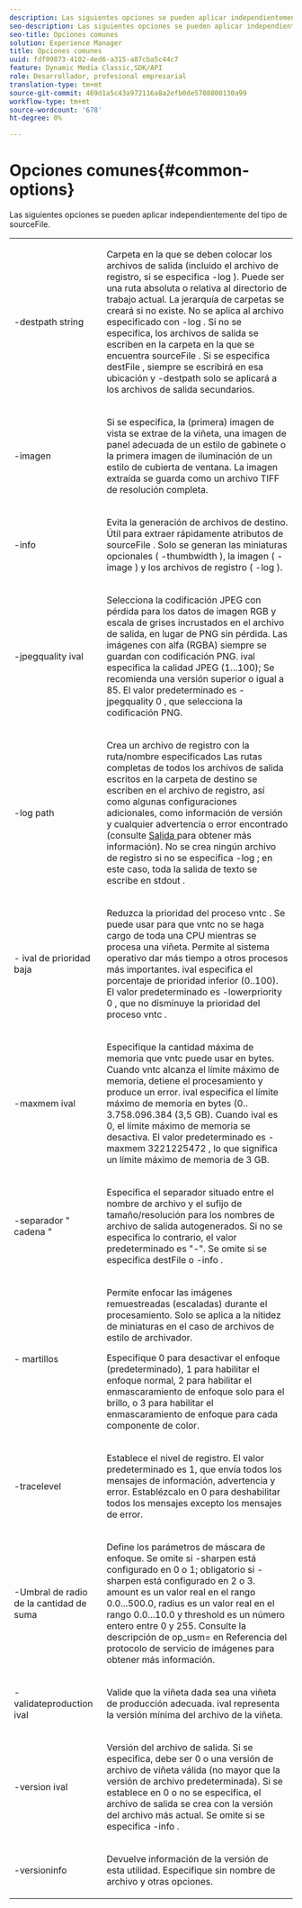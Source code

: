```yaml
---
description: Las siguientes opciones se pueden aplicar independientemente del tipo de sourceFile.
seo-description: Las siguientes opciones se pueden aplicar independientemente del tipo de sourceFile.
seo-title: Opciones comunes
solution: Experience Manager
title: Opciones comunes
uuid: fdf09873-4102-4ed6-a315-a87cba5c44c7
feature: Dynamic Media Classic,SDK/API
role: Desarrollador, profesional empresarial
translation-type: tm+mt
source-git-commit: 469d1a5c43a972116a8a2efb0de5708800130a99
workflow-type: tm+mt
source-wordcount: '678'
ht-degree: 0%

---
```



# Opciones comunes{#common-options}

Las siguientes opciones se pueden aplicar independientemente del tipo de sourceFile.

<table id="simpletable_3BFC3737C891411D84405CEEF6B19542"> 
 <tr class="strow"> 
  <td class="stentry"> <p> <span class="codeph"> -destpath  <span class="varname"> string  </span> </span> </p> </td> 
  <td class="stentry"> <p>Carpeta en la que se deben colocar los archivos de salida (incluido el archivo de registro, si se especifica <span class="codeph"> -log </span>). Puede ser una ruta absoluta o relativa al directorio de trabajo actual. La jerarquía de carpetas se creará si no existe. No se aplica al archivo especificado con <span class="codeph"> -log </span>. Si no se especifica, los archivos de salida se escriben en la carpeta en la que se encuentra <span class="varname"> sourceFile </span>. Si se especifica <span class="varname"> destFile </span> , siempre se escribirá en esa ubicación y <span class="codeph"> -destpath </span> solo se aplicará a los archivos de salida secundarios. </p> </td> 
 </tr> 
 <tr class="strow"> 
  <td class="stentry"> <p> <span class="codeph"> -imagen </span> </p> </td> 
  <td class="stentry"> <p>Si se especifica, la (primera) imagen de vista se extrae de la viñeta, una imagen de panel adecuada de un estilo de gabinete o la primera imagen de iluminación de un estilo de cubierta de ventana. La imagen extraída se guarda como un archivo TIFF de resolución completa. </p> </td> 
 </tr> 
 <tr class="strow"> 
  <td class="stentry"> <p> <span class="codeph"> -info </span> </p> </td> 
  <td class="stentry"> <p>Evita la generación de archivos de destino. Útil para extraer rápidamente atributos de <span class="varname"> sourceFile </span>. Solo se generan las miniaturas opcionales ( <span class="codeph"> -thumbwidth </span>), la imagen ( <span class="codeph"> -image </span>) y los archivos de registro ( <span class="codeph"> -log </span>). </p> </td> 
 </tr> 
 <tr class="strow"> 
  <td class="stentry"> <p> <span class="codeph"> -jpegquality  <span class="varname"> ival  </span> </span> </p> </td> 
  <td class="stentry"> <p>Selecciona la codificación JPEG con pérdida para los datos de imagen RGB y escala de grises incrustados en el archivo de salida, en lugar de PNG sin pérdida. Las imágenes con alfa (RGBA) siempre se guardan con codificación PNG. <span class="varname"> ival  </span> especifica la calidad JPEG (1...100); Se recomienda una versión superior o igual a 85. El valor predeterminado es <span class="codeph"> -jpegquality 0 </span>, que selecciona la codificación PNG. </p> </td> 
 </tr> 
 <tr class="strow"> 
  <td class="stentry"> <p> <span class="codeph"> -log  <span class="varname"> path  </span> </span> </p> </td> 
  <td class="stentry"> <p>Crea un archivo de registro con la ruta/nombre especificados Las rutas completas de todos los archivos de salida escritos en la carpeta de destino se escriben en el archivo de registro, así como algunas configuraciones adicionales, como información de versión y cualquier advertencia o error encontrado (consulte <a href="../../../../ir-api/vntc/utilities/c-ir-vignette-converter-vntc/r-ir-output.md#reference-c51e30b721eb416bb646089f0ac045c5" type="reference" format="dita" scope="local"> Salida </a> para obtener más información). No se crea ningún archivo de registro si no se especifica <span class="codeph"> -log </span>; en este caso, toda la salida de texto se escribe en <span class="codeph"> stdout </span>. </p> </td> 
 </tr> 
 <tr class="strow"> 
  <td class="stentry"> <p> <span class="codeph"> - <span class="varname"> ival de prioridad baja  </span> </span> </p> </td> 
  <td class="stentry"> <p>Reduzca la prioridad del proceso <span class="filepath"> vntc </span>. Se puede usar para que <span class="filepath"> vntc </span> no se haga cargo de toda una CPU mientras se procesa una viñeta. Permite al sistema operativo dar más tiempo a otros procesos más importantes. <span class="varname"> ival  </span> especifica el porcentaje de prioridad inferior (0..100). El valor predeterminado es <span class="codeph"> -lowerpriority 0 </span>, que no disminuye la prioridad del proceso <span class="filepath"> vntc </span>. </p> </td> 
 </tr> 
 <tr class="strow"> 
  <td class="stentry"> <p> <span class="codeph"> -maxmem  <span class="varname"> ival  </span> </span> </p> </td> 
  <td class="stentry"> <p>Especifique la cantidad máxima de memoria que <span class="filepath"> vntc </span> puede usar en bytes. Cuando <span class="filepath"> vntc </span> alcanza el límite máximo de memoria, detiene el procesamiento y produce un error. <span class="varname"> ival  </span> especifica el límite máximo de memoria en bytes (0.. 3.758.096.384 (3,5 GB). Cuando <span class="varname"> ival </span> es 0, el límite máximo de memoria se desactiva. El valor predeterminado es <span class="codeph"> -maxmem 3221225472 </span>, lo que significa un límite máximo de memoria de 3 GB. </p> </td> 
 </tr> 
 <tr class="strow"> 
  <td class="stentry"> <p> <span class="codeph"> -separador " <span class="varname"> cadena  </span>"  </span> </p> </td> 
  <td class="stentry"> <p>Especifica el separador situado entre el nombre de archivo y el sufijo de tamaño/resolución para los nombres de archivo de salida autogenerados. Si no se especifica lo contrario, el valor predeterminado es "-". Se omite si se especifica <span class="varname"> destFile </span> o <span class="codeph"> -info </span>. </p> </td> 
 </tr> 
 <tr class="strow"> 
  <td class="stentry"> <p> <span class="codeph"> - <span class="varname"> martillos  </span> </span> </p> </td> 
  <td class="stentry"> <p>Permite enfocar las imágenes remuestreadas (escaladas) durante el procesamiento. Solo se aplica a la nitidez de miniaturas en el caso de archivos de estilo de archivador. </p> <p>Especifique 0 para desactivar el enfoque (predeterminado), 1 para habilitar el enfoque normal, 2 para habilitar el enmascaramiento de enfoque solo para el brillo, o 3 para habilitar el enmascaramiento de enfoque para cada componente de color. </p> </td> 
 </tr> 
 <tr class="strow"> 
  <td class="stentry"> <p> <span class="codeph"> -tracelevel  </span> </p> </td> 
  <td class="stentry"> <p>Establece el nivel de registro. El valor predeterminado es 1, que envía todos los mensajes de información, advertencia y error. Establézcalo en 0 para deshabilitar todos los mensajes excepto los mensajes de error. </p> </td> 
 </tr> 
 <tr class="strow"> 
  <td class="stentry"> <p> <span class="codeph"> -Umbral de  <span class="varname"> radio de la  </span> <span class="varname"> cantidad  </span> <span class="varname"> de suma  </span> </span> </p> </td> 
  <td class="stentry"> <p>Define los parámetros de máscara de enfoque. Se omite si <span class="codeph"> -sharpen </span> está configurado en 0 o 1; obligatorio si <span class="codeph"> -sharpen </span> está configurado en 2 o 3. <span class="varname"> amount  </span> es un valor real en el rango 0.0...500.0,  <span class="varname"> radius  </span> es un valor real en el rango 0.0...10.0 y  <span class="varname"> threshold  </span> es un número entero entre 0 y 255. Consulte la descripción de <span class="codeph"> op_usm= </span> en Referencia del protocolo de servicio de imágenes para obtener más información. </p> </td> 
 </tr> 
 <tr class="strow"> 
  <td class="stentry"> <p> <span class="codeph"> -validateproduction  <span class="varname"> ival  </span> </span> </p> </td> 
  <td class="stentry"> <p>Valide que la viñeta dada sea una viñeta de producción adecuada. <span class="varname"> ival  </span> representa la versión mínima del archivo de la viñeta. </p> </td> 
 </tr> 
 <tr class="strow"> 
  <td class="stentry"> <p> <span class="codeph"> -version  <span class="varname"> ival  </span> </span> </p> </td> 
  <td class="stentry"> <p>Versión del archivo de salida. Si se especifica, debe ser 0 o una versión de archivo de viñeta válida (no mayor que la versión de archivo predeterminada). Si se establece en 0 o no se especifica, el archivo de salida se crea con la versión del archivo más actual. Se omite si se especifica <span class="codeph"> -info </span> . </p> </td> 
 </tr> 
 <tr class="strow"> 
  <td class="stentry"> <p> <span class="codeph"> -versioninfo  </span> </p> </td> 
  <td class="stentry"> <p>Devuelve información de la versión de esta utilidad. Especifique sin nombre de archivo y otras opciones. </p> </td> 
 </tr> 
</table>

